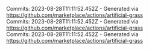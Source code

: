 Commits: 2023-08-28T11:11:52.452Z - Generated via https://github.com/marketplace/actions/artificial-grass
<br>
Commits: 2023-08-28T11:11:52.452Z - Generated via https://github.com/marketplace/actions/artificial-grass
<br>
Commits: 2023-08-28T11:11:52.452Z - Generated via https://github.com/marketplace/actions/artificial-grass
<br>

